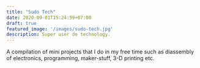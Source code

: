 ```yaml
---
title: "Sudo Tech"
date: 2020-09-01T15:24:59+07:00
draft: true
featured_image: '/images/sudo-tech.jpg'
description: Super user do technology.
---
```


A compilation of mini projects that I do in my free time such as diassembly of electronics, programming, maker-stuff, 3-D printing etc. 

